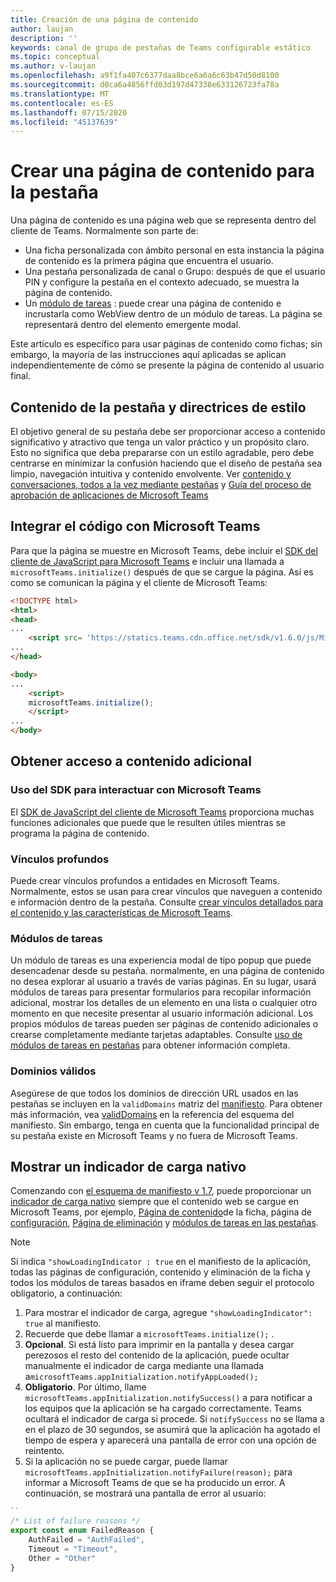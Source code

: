 ```yaml
---
title: Creación de una página de contenido
author: laujan
description: ''
keywords: canal de grupo de pestañas de Teams configurable estático
ms.topic: conceptual
ms.author: v-laujan
ms.openlocfilehash: a9f1fa407c6377daa8bce6a6a6c63b47d50d8100
ms.sourcegitcommit: d0ca6a4856ffd03d197d47338e633126723fa78a
ms.translationtype: MT
ms.contentlocale: es-ES
ms.lasthandoff: 07/15/2020
ms.locfileid: "45137639"
---
```

# <a name="create-a-content-page-for-your-tab"></a>Crear una página de contenido para la pestaña

Una página de contenido es una página web que se representa dentro del cliente de Teams. Normalmente son parte de:

* Una ficha personalizada con ámbito personal en esta instancia la página de contenido es la primera página que encuentra el usuario.
* Una pestaña personalizada de canal o Grupo: después de que el usuario PIN y configure la pestaña en el contexto adecuado, se muestra la página de contenido.
* Un [módulo de tareas](~/task-modules-and-cards/what-are-task-modules.md) : puede crear una página de contenido e incrustarla como WebView dentro de un módulo de tareas. La página se representará dentro del elemento emergente modal.

Este artículo es específico para usar páginas de contenido como fichas; sin embargo, la mayoría de las instrucciones aquí aplicadas se aplican independientemente de cómo se presente la página de contenido al usuario final.

## <a name="tab-content-and-style-guidelines"></a>Contenido de la pestaña y directrices de estilo

El objetivo general de su pestaña debe ser proporcionar acceso a contenido significativo y atractivo que tenga un valor práctico y un propósito claro. Esto no significa que deba prepararse con un estilo agradable, pero debe centrarse en minimizar la confusión haciendo que el diseño de pestaña sea limpio, navegación intuitiva y contenido envolvente. Ver [contenido y conversaciones, todos a la vez mediante pestañas](~/tabs/design/tabs.md) y [Guía del proceso de aprobación de aplicaciones de Microsoft Teams](~/concepts/deploy-and-publish/appsource/prepare/frequently-failed-cases.md)

## <a name="integrate-your-code-with-teams"></a>Integrar el código con Microsoft Teams

Para que la página se muestre en Microsoft Teams, debe incluir el [SDK del cliente de JavaScript para Microsoft Teams](/javascript/api/overview/msteams-client?view=msteams-client-js-latest) e incluir una llamada a `microsoftTeams.initialize()` después de que se cargue la página. Así es como se comunican la página y el cliente de Microsoft Teams:

```html
<!DOCTYPE html>
<html>
<head>
...
    <script src= 'https://statics.teams.cdn.office.net/sdk/v1.6.0/js/MicrosoftTeams.min.js'></script>
...
</head>

<body>
...
    <script>
    microsoftTeams.initialize();
    </script>
...
</body>
```

## <a name="accessing-additional-content"></a>Obtener acceso a contenido adicional

### <a name="using-the-sdk-to-interact-with-teams"></a>Uso del SDK para interactuar con Microsoft Teams

El [SDK de JavaScript del cliente de Microsoft Teams](~/tabs/how-to/using-teams-client-sdk.md) proporciona muchas funciones adicionales que puede que le resulten útiles mientras se programa la página de contenido.

### <a name="deep-links"></a>Vínculos profundos

Puede crear vínculos profundos a entidades en Microsoft Teams. Normalmente, estos se usan para crear vínculos que naveguen a contenido e información dentro de la pestaña. Consulte [crear vínculos detallados para el contenido y las características de Microsoft Teams](~/concepts/build-and-test/deep-links.md).

### <a name="task-modules"></a>Módulos de tareas

Un módulo de tareas es una experiencia modal de tipo popup que puede desencadenar desde su pestaña. normalmente, en una página de contenido no desea explorar al usuario a través de varias páginas. En su lugar, usará módulos de tareas para presentar formularios para recopilar información adicional, mostrar los detalles de un elemento en una lista o cualquier otro momento en que necesite presentar al usuario información adicional. Los propios módulos de tareas pueden ser páginas de contenido adicionales o crearse completamente mediante tarjetas adaptables. Consulte [uso de módulos de tareas en pestañas](~/task-modules-and-cards/task-modules/task-modules-tabs.md) para obtener información completa.

### <a name="valid-domains"></a>Dominios válidos

Asegúrese de que todos los dominios de dirección URL usados en las pestañas se incluyen en la `validDomains` matriz del [manifiesto](~/concepts/build-and-test/apps-package.md). Para obtener más información, vea [validDomains](~/resources/schema/manifest-schema.md#validdomains) en la referencia del esquema del manifiesto. Sin embargo, tenga en cuenta que la funcionalidad principal de su pestaña existe en Microsoft Teams y no fuera de Microsoft Teams.

## <a name="showing-a-native-loading-indicator"></a>Mostrar un indicador de carga nativo

Comenzando con [el esquema de manifiesto v 1.7](../../../resources/schema/manifest-schema.md), puede proporcionar un [indicador de carga nativo](../../../resources/schema/manifest-schema.md#showloadingindicator) siempre que el contenido web se cargue en Microsoft Teams, por ejemplo, [Página de contenido](#integrate-your-code-with-teams)de la ficha, página de [configuración](configuration-page.md), [Página de eliminación](removal-page.md) y [módulos de tareas en las pestañas](../../../task-modules-and-cards/task-modules/task-modules-tabs.md).

> [!NOTE]
> Si indica `"showLoadingIndicator : true` en el manifiesto de la aplicación, todas las páginas de configuración, contenido y eliminación de la ficha y todos los módulos de tareas basados en iframe deben seguir el protocolo obligatorio, a continuación:

1. Para mostrar el indicador de carga, agregue `"showLoadingIndicator": true` al manifiesto. 
2. Recuerde que debe llamar a `microsoftTeams.initialize();` .
3. **Opcional**. Si está listo para imprimir en la pantalla y desea cargar perezosos el resto del contenido de la aplicación, puede ocultar manualmente el indicador de carga mediante una llamada a`microsoftTeams.appInitialization.notifyAppLoaded();`
4. **Obligatorio**. Por último, llame `microsoftTeams.appInitialization.notifySuccess()` a para notificar a los equipos que la aplicación se ha cargado correctamente. Teams ocultará el indicador de carga si procede. Si `notifySuccess` no se llama a en el plazo de 30 segundos, se asumirá que la aplicación ha agotado el tiempo de espera y aparecerá una pantalla de error con una opción de reintento.
5. Si la aplicación no se puede cargar, puede llamar `microsoftTeams.appInitialization.notifyFailure(reason);` para informar a Microsoft Teams de que se ha producido un error. A continuación, se mostrará una pantalla de error al usuario:

```typescript
``
/* List of failure reasons */
export const enum FailedReason {
    AuthFailed = "AuthFailed",
    Timeout = "Timeout",
    Other = "Other"
}
```
>